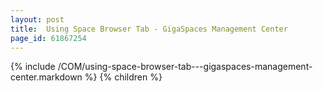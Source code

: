 ```yaml
---
layout: post
title:  Using Space Browser Tab - GigaSpaces Management Center
page_id: 61867254
---
```


{% include /COM/using-space-browser-tab---gigaspaces-management-center.markdown %}
{% children %}
